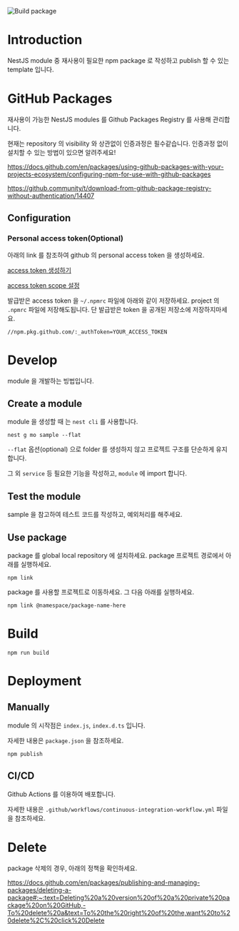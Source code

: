 ![Build package](https://github.com/solarconnect/nestjs-package-template/workflows/Build%20package/badge.svg?branch=master)

# Introduction

NestJS module 중 재사용이 필요한 npm package 로 작성하고 publish 할 수 있는 template 입니다.

# GitHub Packages

재사용이 가능한 NestJS modules 를 Github Packages Registry 를 사용해 관리합니다.

현재는 repository 의 visibility 와 상관없이 인증과정은 필수같습니다. 인증과정 없이 설치할 수 있는 방법이 있으면 알려주세요!

https://docs.github.com/en/packages/using-github-packages-with-your-projects-ecosystem/configuring-npm-for-use-with-github-packages

https://github.community/t/download-from-github-package-registry-without-authentication/14407

## Configuration

### Personal access token(Optional)

아래의 link 를 참조하여 github 의 personal access token 을 생성하세요.

[access token 생성하기](https://docs.github.com/en/github/authenticating-to-github/creating-a-personal-access-token)

[access token scope 설정](https://docs.github.com/en/packages/publishing-and-managing-packages/about-github-packages#about-tokens)

발급받은 access token 을 `~/.npmrc` 파일에 아래와 같이 저장하세요. project 의 `.npmrc` 파일에 저장해도됩니다. 단 발급받은 token 을 공개된 저장소에 저장하지마세요.

```text
//npm.pkg.github.com/:_authToken=YOUR_ACCESS_TOKEN
```

# Develop

module 을 개발하는 빙법입니다.

## Create a module

module 을 생성할 때 는 `nest cli` 를 사용합니다.

```shell script
nest g mo sample --flat
```

`--flat` 옵션(optional) 으로 folder 를 생성하지 않고 프로젝트 구조를 단순하게 유지합니다.

그 외 `service` 등 필요한 기능을 작성하고, `module` 에 import 합니다.

## Test the module

sample 을 참고하여 테스트 코드를 작성하고, 예외처리를 해주세요.

## Use package

package 를 global local repository 에 설치하세요. package 프로젝트 경로에서 아래를 실행하세요.

```
npm link
```

package 를 사용할 프로젝트로 이동하세요. 그 다음 아래를 실행하세요.

```
npm link @namespace/package-name-here
```

# Build

```shell script
npm run build
```

# Deployment

## Manually

module 의 시작점은 `index.js`, `index.d.ts` 입니다.

자세한 내용은 `package.json` 을 참조하세요.

```shell script
npm publish
```

## CI/CD

Github Actions 를 이용하여 배포합니다.

자세한 내용은 `.github/workflows/continuous-integration-workflow.yml` 파일을 참조하세요.

# Delete

package 삭제의 경우, 아래의 정책을 확인하세요.

https://docs.github.com/en/packages/publishing-and-managing-packages/deleting-a-package#:~:text=Deleting%20a%20version%20of%20a%20private%20package%20on%20GitHub,-To%20delete%20a&text=To%20the%20right%20of%20the,want%20to%20delete%2C%20click%20Delete
